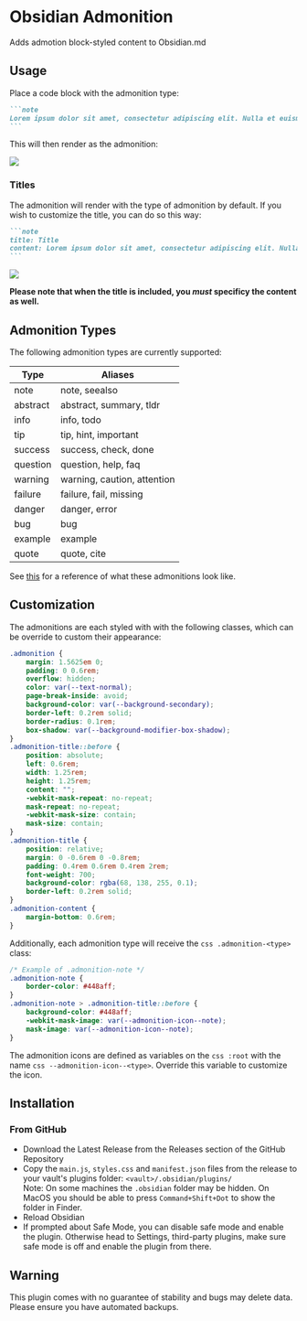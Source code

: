 # Obsidian Admonition

Adds admotion block-styled content to Obsidian.md

## Usage

Place a code block with the admonition type:

````markdown
```note
Lorem ipsum dolor sit amet, consectetur adipiscing elit. Nulla et euismod nulla.
```
````

This will then render as the admonition:

<img src="https://i.imgur.com/295CZkD.png">

### Titles

The admonition will render with the type of admonition by default. If you wish to customize the title, you can do so this way:

````markdown
```note
title: Title
content: Lorem ipsum dolor sit amet, consectetur adipiscing elit. Nulla et euismod nulla.
```
````

<img src="https://i.imgur.com/pBTJAFa.png">

**Please note that when the title is included, you _must_ specificy the content as well.**

## Admonition Types

The following admonition types are currently supported:

| Type     | Aliases                     |
| -------- | --------------------------- |
| note     | note, seealso               |
| abstract | abstract, summary, tldr     |
| info     | info, todo                  |
| tip      | tip, hint, important        |
| success  | success, check, done        |
| question | question, help, faq         |
| warning  | warning, caution, attention |
| failure  | failure, fail, missing      |
| danger   | danger, error               |
| bug      | bug                         |
| example  | example                     |
| quote    | quote, cite                 |

See [this](https://squidfunk.github.io/mkdocs-material/reference/admonitions/) for a reference of what these admonitions look like.

## Customization

The admonitions are each styled with with the following classes, which can be override to custom their appearance:

```css
.admonition {
    margin: 1.5625em 0;
    padding: 0 0.6rem;
    overflow: hidden;
    color: var(--text-normal);
    page-break-inside: avoid;
    background-color: var(--background-secondary);
    border-left: 0.2rem solid;
    border-radius: 0.1rem;
    box-shadow: var(--background-modifier-box-shadow);
}
.admonition-title::before {
    position: absolute;
    left: 0.6rem;
    width: 1.25rem;
    height: 1.25rem;
    content: "";
    -webkit-mask-repeat: no-repeat;
    mask-repeat: no-repeat;
    -webkit-mask-size: contain;
    mask-size: contain;
}
.admonition-title {
    position: relative;
    margin: 0 -0.6rem 0 -0.8rem;
    padding: 0.4rem 0.6rem 0.4rem 2rem;
    font-weight: 700;
    background-color: rgba(68, 138, 255, 0.1);
    border-left: 0.2rem solid;
}
.admonition-content {
    margin-bottom: 0.6rem;
}
```

Additionally, each admonition type will receive the ```css .admonition-<type>``` class:

```css
/* Example of .admonition-note */
.admonition-note {
    border-color: #448aff;
}
.admonition-note > .admonition-title::before {
    background-color: #448aff;
    -webkit-mask-image: var(--admonition-icon--note);
    mask-image: var(--admonition-icon--note);
}
```

The admonition icons are defined as variables on the ```css :root``` with the name ```css --admonition-icon--<type>```. Override this variable to customize the icon.

## Installation

### From GitHub
- Download the Latest Release from the Releases section of the GitHub Repository
- Copy the `main.js`, `styles.css` and `manifest.json` files from the release to your vault's plugins folder: `<vault>/.obsidian/plugins/`  
Note: On some machines the `.obsidian` folder may be hidden. On MacOS you should be able to press `Command+Shift+Dot` to show the folder in Finder.
- Reload Obsidian
- If prompted about Safe Mode, you can disable safe mode and enable the plugin.
Otherwise head to Settings, third-party plugins, make sure safe mode is off and
enable the plugin from there.


## Warning

This plugin comes with no guarantee of stability and bugs may delete data.
Please ensure you have automated backups.